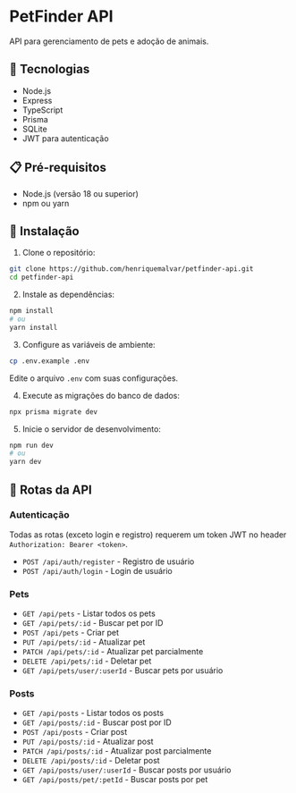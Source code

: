 # PetFinder API

API para gerenciamento de pets e adoção de animais.

## 🚀 Tecnologias

- Node.js
- Express
- TypeScript
- Prisma
- SQLite
- JWT para autenticação

## 📋 Pré-requisitos

- Node.js (versão 18 ou superior)
- npm ou yarn

## 🔧 Instalação

1. Clone o repositório:
```bash
git clone https://github.com/henriquemalvar/petfinder-api.git
cd petfinder-api
```

2. Instale as dependências:
```bash
npm install
# ou
yarn install
```

3. Configure as variáveis de ambiente:
```bash
cp .env.example .env
```
Edite o arquivo `.env` com suas configurações.

4. Execute as migrações do banco de dados:
```bash
npx prisma migrate dev
```

5. Inicie o servidor de desenvolvimento:
```bash
npm run dev
# ou
yarn dev
```

## 📝 Rotas da API

### Autenticação

Todas as rotas (exceto login e registro) requerem um token JWT no header `Authorization: Bearer <token>`.

- `POST /api/auth/register` - Registro de usuário
- `POST /api/auth/login` - Login de usuário

### Pets

- `GET /api/pets` - Listar todos os pets
- `GET /api/pets/:id` - Buscar pet por ID
- `POST /api/pets` - Criar pet
- `PUT /api/pets/:id` - Atualizar pet
- `PATCH /api/pets/:id` - Atualizar pet parcialmente
- `DELETE /api/pets/:id` - Deletar pet
- `GET /api/pets/user/:userId` - Buscar pets por usuário

### Posts

- `GET /api/posts` - Listar todos os posts
- `GET /api/posts/:id` - Buscar post por ID
- `POST /api/posts` - Criar post
- `PUT /api/posts/:id` - Atualizar post
- `PATCH /api/posts/:id` - Atualizar post parcialmente
- `DELETE /api/posts/:id` - Deletar post
- `GET /api/posts/user/:userId` - Buscar posts por usuário
- `GET /api/posts/pet/:petId` - Buscar posts por pet